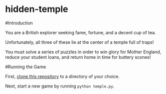 hidden-temple
=============

#Introduction

You are a British explorer seeking fame, fortune, and a decent cup of tea.

Unfortunately, all three of these lie at the center of a temple full of traps!

You must solve a series of puzzles in order to win glory for Mother England,
reduce your student loans, and return home in time for buttery scones!

#Running the Game

First, [clone this repository](http://git-scm.com/book/en/Git-Basics-Getting-a-Git-Repository) to a directory of your choice.

Next, start a new game by running `python temple.py`.

